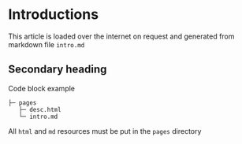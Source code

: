 # Introductions

This article is loaded over the internet on request and generated from markdown file `intro.md`

## Secondary heading

Code block example


```
├─ pages
   ├─ desc.html
   └─ intro.md

```

All `html` and `md` resources must be put in the `pages` directory
